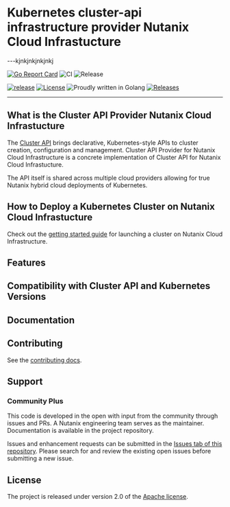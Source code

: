# Kubernetes cluster-api infrastructure provider Nutanix Cloud Infrastucture

---kjnkjnkjnkjnkj

[![Go Report Card](https://goreportcard.com/badge/github.com/nutanix-cloud-native/cluster-api-provider-nutanix)](https://goreportcard.com/report/github.com/nutanix-cloud-native/cluster-api-provider-nutanix)
![CI](https://github.com/nutanix-cloud-native/cluster-api-provider-nutanix/actions/workflows/build-dev.yaml/badge.svg)
![Release](https://github.com/nutanix-cloud-native/cluster-api-provider-nutanix/actions/workflows/release.yaml/badge.svg)

[![release](https://img.shields.io/github/release-pre/nutanix-cloud-native/cluster-api-provider-nutanix.svg)](https://github.com/nutanix-cloud-native/cluster-api-provider-nutanix/releases)
[![License](https://img.shields.io/badge/License-Apache%202.0-blue.svg)](https://github.com/nutanix-cloud-native/cluster-api-provider-nutanix/blob/master/LICENSE)
![Proudly written in Golang](https://img.shields.io/badge/written%20in-Golang-92d1e7.svg)
[![Releases](https://img.shields.io/github/downloads/nutanix-cloud-native/cluster-api-provider-nutanix/total.svg)](https://github.com/nutanix-cloud-native/cluster-api-provider-nutanix/releases)

---
## What is the Cluster API Provider Nutanix Cloud Infrastucture
The [Cluster API](https://github.com/kubernetes-sigs/cluster-api) brings declarative, Kubernetes-style APIs to cluster creation, configuration and management. Cluster API Provider for Nutanix Cloud Infrastructure is a concrete implementation of Cluster API for Nutanix Cloud Infrastucture.

The API itself is shared across multiple cloud providers allowing for true Nutanix hybrid cloud deployments of Kubernetes. 

## How to Deploy a Kubernetes Cluster on Nutanix Cloud Infrastucture
Check out the [getting started guide](./docs/getting_started.md) for launching a cluster on Nutanix Cloud Infrastructure.

## Features

## Compatibility with Cluster API and Kubernetes Versions

## Documentation

## Contributing
See the [contributing docs](CONTRIBUTING.md).

## Support
### Community Plus

This code is developed in the open with input from the community through issues and PRs. A Nutanix engineering team serves as the maintainer. Documentation is available in the project repository.

Issues and enhancement requests can be submitted in the [Issues tab of this repository](../../issues). Please search for and review the existing open issues before submitting a new issue.

## License
The project is released under version 2.0 of the [Apache license](http://www.apache.org/licenses/LICENSE-2.0).
